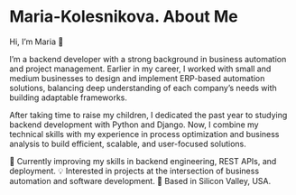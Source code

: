 # Maria-Kolesnikova. About Me

Hi, I’m Maria 👋

I’m a backend developer with a strong background in business automation and project management. Earlier in my career, I worked with small and medium businesses to design and implement ERP-based automation solutions, balancing deep understanding of each company’s needs with building adaptable frameworks.

After taking time to raise my children, I dedicated the past year to studying backend development with Python and Django. Now, I combine my technical skills with my experience in process optimization and business analysis to build efficient, scalable, and user-focused solutions.

🌱 Currently improving my skills in backend engineering, REST APIs, and deployment.
💡 Interested in projects at the intersection of business automation and software development.
📍 Based in Silicon Valley, USA.
